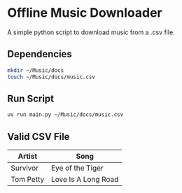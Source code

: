 # Offline Music Downloader

A simple python script to download music from a .csv file.

## Dependencies

```bash
mkdir ~/Music/docs
touch ~/Music/docs/music.csv
```

## Run Script

```bash
uv run main.py ~/Music/docs/music.csv
```

## Valid CSV File

| Artist      | Song                  |
|-------------|-----------------------|
| Survivor    | Eye of the Tiger      |
| Tom Petty   | Love Is A Long Road   |
